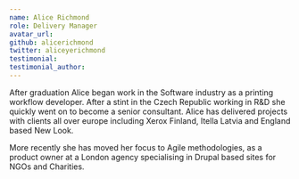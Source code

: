 ```yaml
---
name: Alice Richmond
role: Delivery Manager
avatar_url:
github: alicerichmond
twitter: aliceyerichmond
testimonial:
testimonial_author:
---
```


After graduation Alice began work in the Software industry as a printing workflow developer. After a stint in the Czech Republic working in R&D she quickly went on to become a senior consultant. Alice has delivered projects with clients all over europe including Xerox Finland, Itella Latvia and England based New Look.

More recently she has moved her focus to Agile methodologies, as a product owner at a London agency specialising in Drupal based sites for NGOs and Charities.